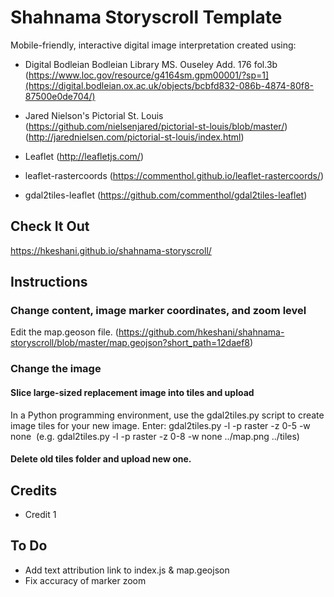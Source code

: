 # Shahnama Storyscroll Template

Mobile-friendly, interactive digital image interpretation created using:

* Digital Bodleian Bodleian Library MS. Ouseley Add. 176 fol.3b (https://www.loc.gov/resource/g4164sm.gpm00001/?sp=1](https://digital.bodleian.ox.ac.uk/objects/bcbfd832-086b-4874-80f8-87500e0de704/)

* Jared Nielson's Pictorial St. Louis (https://github.com/nielsenjared/pictorial-st-louis/blob/master/) (http://jarednielsen.com/pictorial-st-louis/index.html)
* Leaflet (http://leafletjs.com/)
* leaflet-rastercoords (https://commenthol.github.io/leaflet-rastercoords/)
* gdal2tiles-leaflet (https://github.com/commenthol/gdal2tiles-leaflet)

## Check It Out
https://hkeshani.github.io/shahnama-storyscroll/


## Instructions

### Change content, image marker coordinates, and zoom level
Edit the map.geoson  file. (https://github.com/hkeshani/shahnama-storyscroll/blob/master/map.geojson?short_path=12daef8)


### Change the image
#### Slice large-sized replacement image into tiles and upload

In a Python programming environment, use the gdal2tiles.py script to create image tiles for your new image. Enter:
gdal2tiles.py -l -p raster -z 0-5 -w none <image> <tilesdir>
(e.g. gdal2tiles.py -l -p raster -z 0-8 -w none ../map.png ../tiles)

#### Delete old tiles folder and upload new one.
## Credits

* Credit 1

## To Do

* Add text attribution link to index.js & map.geojson
* Fix accuracy of marker zoom
